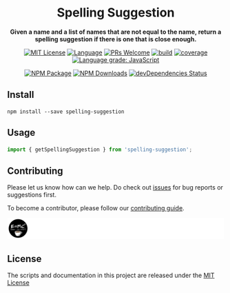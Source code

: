 <h1 align="center">Spelling Suggestion</h1>

<p align="center"><strong>Given a name and a list of names that are not equal to the name, return a spelling suggestion if there is one that is close enough.</strong></p>

<p align="center">
<a href="/LICENSE"><img src="https://img.shields.io/github/license/bubkoo/spelling-suggestion?style=flat-square" alt="MIT License"></a>
<a href="https://www.typescriptlang.org"><img alt="Language" src="https://img.shields.io/badge/language-TypeScript-blue.svg?style=flat-square"></a>
<a href="https://github.com/bubkoo/spelling-suggestion/pulls"><img alt="PRs Welcome" src="https://img.shields.io/badge/PRs-Welcome-brightgreen.svg?style=flat-square"></a>
<a href="https://github.com/bubkoo/spelling-suggestion/actions/workflows/ci.yml"><img alt="build" src="https://img.shields.io/github/workflow/status/bubkoo/spelling-suggestion/%F0%9F%91%B7%E3%80%80CI/master?logo=github&style=flat-square"></a>
<a href="https://app.codecov.io/gh/bubkoo/spelling-suggestion"><img alt="coverage" src="https://img.shields.io/codecov/c/gh/bubkoo/spelling-suggestion?logo=codecov&style=flat-square&token=BWweeU2uNX"></a>
<a href="https://lgtm.com/projects/g/bubkoo/spelling-suggestion/context:javascript" rel="nofollow"><img alt="Language grade: JavaScript" src="https://img.shields.io/lgtm/grade/javascript/g/bubkoo/spelling-suggestion.svg?logo=lgtm&style=flat-square" /></a>
</p>

<p align="center">
<a href="https://www.npmjs.com/package/spelling-suggestion" rel="nofollow"><img alt="NPM Package" src="https://img.shields.io/npm/v/spelling-suggestion.svg?style=flat-square" /></a>
<a href="https://www.npmjs.com/package/spelling-suggestion" rel="nofollow"><img alt="NPM Downloads" src="http://img.shields.io/npm/dm/spelling-suggestion.svg?style=flat-square" /></a>
<a href="https://david-dm.org/bubkoo/spelling-suggestion?type=dev" rel="nofollow"><img alt="devDependencies Status" src="https://david-dm.org/bubkoo/spelling-suggestion/dev-status.svg?style=flat-square" /></a>
</p>

## Install

```shell
npm install --save spelling-suggestion
```

## Usage

```js
import { getSpellingSuggestion } from 'spelling-suggestion';
```


## Contributing

Please let us know how can we help. Do check out [issues](https://github.com/bubkoo/spelling-suggestion/issues) for bug reports or suggestions first.

To become a contributor, please follow our [contributing guide](/CONTRIBUTING.md).

<a href="https://github.com/bubkoo/spelling-suggestion/graphs/contributors">
  <img src="/CONTRIBUTORS.svg" alt="Contributors" width="740" />
</a>


## License

The scripts and documentation in this project are released under the [MIT License](LICENSE)
